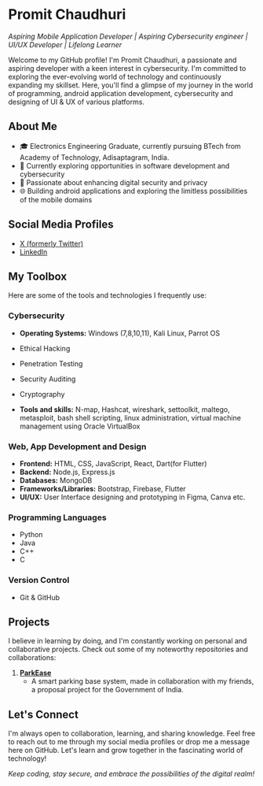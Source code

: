 # Promit Chaudhuri
*Aspiring Mobile Application Developer | Aspiring Cybersecurity engineer | UI/UX Developer | Lifelong Learner*

Welcome to my GitHub profile! I'm Promit Chaudhuri, a passionate and aspiring developer with a keen interest in cybersecurity. I'm committed to exploring the ever-evolving world of technology and continuously expanding my skillset. Here, you'll find a glimpse of my journey in the world of programming, android application development, cybersecurity and designing of UI & UX of various platforms.

## About Me
- 🎓 Electronics Engineering Graduate, currently pursuing BTech from Academy of Technology, Adisaptagram, India.
- 💼 Currently exploring opportunities in software development and cybersecurity
- 🔐 Passionate about enhancing digital security and privacy
- 🌐 Building android applications and exploring the limitless possibilities of the mobile domains

## Social Media Profiles
- [X (formerly Twitter)](https://twitter.com/ProMitC16)
- [LinkedIn](https://www.linkedin.com/in/promit-chaudhuri-2979b8274/)


## My Toolbox
Here are some of the tools and technologies I frequently use:

### Cybersecurity
- **Operating Systems:** Windows (7,8,10,11), Kali Linux, Parrot OS
- Ethical Hacking
- Penetration Testing
- Security Auditing
- Cryptography

- **Tools and skills:** N-map, Hashcat, wireshark, settoolkit, maltego, metasploit, bash shell scripting, linux administration, virtual machine management using Oracle VirtualBox



### Web, App Development and Design
- **Frontend:** HTML, CSS, JavaScript, React, Dart(for Flutter)
- **Backend:** Node.js, Express.js
- **Databases:** MongoDB
- **Frameworks/Libraries:** Bootstrap, Firebase, Flutter
- **UI/UX:** User Interface designing and prototyping in Figma, Canva etc.

### Programming Languages
- Python
- Java
- C++
- C

### Version Control
- Git & GitHub

## Projects
I believe in learning by doing, and I'm constantly working on personal and collaborative projects. Check out some of my noteworthy repositories and collaborations:

1. [**ParkEase**](https://github.com/RichPerspective007/parkeaseapp)
   - A smart parking base system, made in collaboration with my friends, a proposal project for the Government of India.
   


## Let's Connect
I'm always open to collaboration, learning, and sharing knowledge. Feel free to reach out to me through my social media profiles or drop me a message here on GitHub. Let's learn and grow together in the fascinating world of technology!

*Keep coding, stay secure, and embrace the possibilities of the digital realm!*
